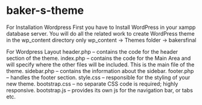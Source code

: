 # baker-s-theme
For Installation Wordpress
	First you have to Install WordPress in your xampp database server.
	You will do all the related work to create WordPress theme in the wp_content directory only
  wp_content → Themes folder → bakersfinal

For Wordpress Layout
	header.php – contains the code for the header section of the theme.
	index.php – contains the code for the Main Area and will specify where the other files will be included. This is the main file of the      theme.
	sidebar.php – contains the information about the sidebar.
	footer.php – handles the footer section.
	style.css – responsible for the styling of your new theme.
	bootstrap.css – no separate CSS code is required; highly responsive.
	bootstrap.js – provides its own js for the navigation bar, or tabs etc.
  


